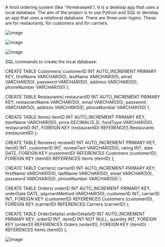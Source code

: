 A food ordering system (like 'Yemeksepeti'). It is a desktop app that uses a local database. The aim of the project is to use Python and SQL to develop an app that uses a relational database. There are three user logins. These are for restaurants, for customers and for carriers.

![image](https://github.com/alimertgok/Yemeksepeti_V2/assets/103127960/a31f8aac-3497-4847-8519-e6b550535e86)

![image](https://github.com/alimertgok/Yemeksepeti_V2/assets/103127960/e161d439-ddac-455d-9efd-8bde3fe63a91)

![image](https://github.com/alimertgok/Yemeksepeti_V2/assets/103127960/a4cf1191-cb95-4e98-b195-8f9caac29457)

SQL commands to create the local database:

CREATE TABLE Customers(
    customerID INT AUTO_INCREMENT PRIMARY KEY,
    firstName VARCHAR(50),
    lastName VARCHAR(50),
    email VARCHAR(50),
    password VARCHAR(50),
    address VARCHAR(50),
    phoneNumber VARCHAR(50)
);

CREATE TABLE Restaurants(
    restaurantID INT AUTO_INCREMENT PRIMARY KEY,
    restaurantName VARCHAR(50),
    email VARCHAR(50),
    password VARCHAR(50),
    address VARCHAR(50),
    phoneNumber VARCHAR(50)
);

CREATE TABLE Items(
    itemID INT AUTO_INCREMENT PRIMARY KEY,
    itemName VARCHAR(50),
    price DECIMAL(5,2),
    foodType VARCHAR(50),
    restaurantID INT,
    FOREIGN KEY (restaurantID) REFERENCES Restaurants (restaurantID)
);

CREATE TABLE Reviews(
    reviewID INT AUTO_INCREMENT PRIMARY KEY,
    itemID INT,
    customerID INT,
    reviewText VARCHAR(250),
    rating INT,
    date DATE,
    FOREIGN KEY (customerID) REFERENCES Customers (customerID),
    FOREIGN KEY (itemID) REFERENCES Items (itemID)
);

CREATE TABLE Carriers(
    carrierID INT AUTO_INCREMENT PRIMARY KEY,
    firstName VARCHAR(50),
    lastName VARCHAR(50),
    email VARCHAR(50),
    password VARCHAR(50),
    phoneNumber VARCHAR(50)
);

CREATE TABLE Orders(
    orderID INT AUTO_INCREMENT PRIMARY KEY,
    orderDate DATE,
    paymentMethod VARCHAR(50),
    customerID INT,
    carrierID INT,
    FOREIGN KEY (customerID) REFERENCES Customers (customerID),
    FOREIGN KEY (carrierID) REFERENCES Carriers (carrierID)
);

CREATE TABLE OrderDetails(
    orderDetailsID INT AUTO_INCREMENT PRIMARY KEY,
    orderID INT,
    itemID INT NOT NULL,
    quantity INT,
    FOREIGN KEY (orderID) REFERENCES Orders (orderID),
    FOREIGN KEY (itemID) REFERENCES Items (itemID)
);


![image](https://github.com/alimertgok/Yemeksepeti_V2/assets/103127960/32412b1c-2aba-4d61-9985-193af2de9a2e)

